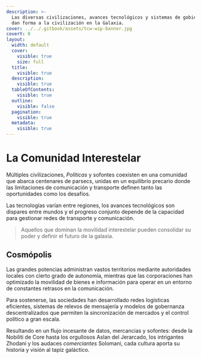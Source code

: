 ```yaml
---
description: >-
  Las diversas civilizaciones, avances tecnológicos y sistemas de gobierno que
  dan forma a la civilización en la Galaxia.
cover: ../../.gitbook/assets/tcw-wip-banner.jpg
coverY: 0
layout:
  width: default
  cover:
    visible: true
    size: full
  title:
    visible: true
  description:
    visible: true
  tableOfContents:
    visible: true
  outline:
    visible: false
  pagination:
    visible: true
  metadata:
    visible: true
---
```


# La Comunidad Interestelar

Múltiples civilizaciones, _Políticas_ y sofontes coexisten en una comunidad que abarca centenares de parsecs, unidas en un equilibrio precario donde las limitaciones de comunicación y transporte definen tanto las oportunidades como los desafíos.

Las tecnologías varían entre regiones, los avances tecnológicos son dispares entre mundos y el progreso conjunto depende de la capacidad para gestionar redes de transporte y comunicación.

> Aquellos que dominan la movilidad interestelar pueden consolidar su poder y definir el futuro de la galaxia.

## Cosmópolis

Las grandes potencias administran vastos territorios mediante autoridades locales con cierto grado de autonomía, mientras que las corporaciones han optimizado la movilidad de bienes e información para operar en un entorno de constantes retrasos en la comunicación.

Para sostenerse, las sociedades han desarrollado redes logísticas eficientes, sistemas de relevos de mensajería y modelos de gobernanza descentralizados que permiten la sincronización de mercados y el control político a gran escala.

Resultando en un flujo incesante de datos, mercancias y sofontes: desde la Nobiliti de Core hasta los orgullosos Aslan del Jerarcado, los intrigantes Zhodani y los audaces _comerciantes_ Solomani, cada cultura aporta su historia y visión al tapiz galáctico.
